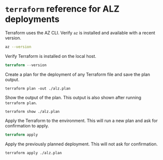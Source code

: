 # `terraform` reference for ALZ deployments

Terraform uses the AZ CLI. Verify `az` is installed and available with a recent version.

```bash
az --version
```

Verify Terraform is installed on the local host.

```terraform
terraform --version
```

Create a plan for the deployment of any Terraform file and save the plan output.

```HCL
terraform plan -out ./alz.plan
```

Show the output of the plan. This output is also shown after running `terraform plan`.

```HCL
terraform show ./alz.plan
```

Apply the Terraform to the environment. This will run a new plan and ask for confirmation to apply.

```terraform
terraform apply
```

Apply the previously planned deployment. This will not ask for confirmation.

```HCL
terraform apply ./alz.plan
```
